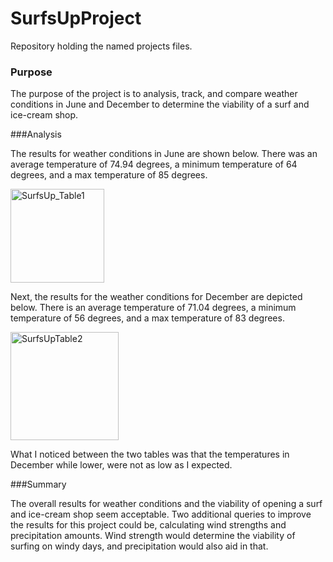 # SurfsUpProject
Repository holding the named projects files.

### Purpose

  The purpose of the project is to analysis, track, and compare weather conditions in June and December to determine the viability of a surf and ice-cream shop.

###Analysis

The results for weather conditions in June are shown below. There was an average temperature of 74.94 degrees, a minimum temperature of 64 degrees, and a max temperature of 85 degrees.

<img width="150" alt="SurfsUp_Table1" src="https://user-images.githubusercontent.com/96558665/156974406-01d0f04f-d226-4013-864c-f436a8afa68f.png">

Next, the results for the weather conditions for December are depicted below. There is an average temperature of 71.04 degrees, a minimum temperature of 56 degrees, and a max     temperature of 83 degrees.

<img width="173" alt="SurfsUpTable2" src="https://user-images.githubusercontent.com/96558665/156974423-1192aa63-3d95-4085-92b1-3ea380f00230.png">

  What I noticed between the two tables was that the temperatures in December while lower, were not as low as I expected.

###Summary
  
  The overall results for weather conditions and the viability of opening a surf and ice-cream shop seem acceptable. Two additional queries to improve the results for this project   could be, calculating wind strengths and precipitation amounts.  Wind strength would determine the viability of surfing on windy days, and precipitation would also aid in that.

